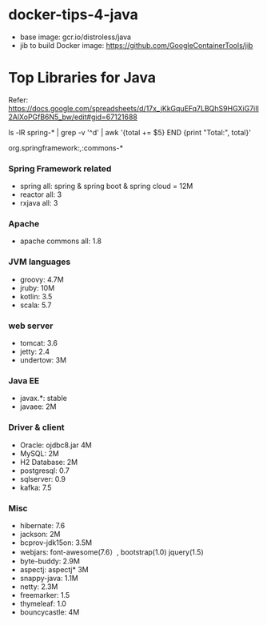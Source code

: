 # docker-tips-4-java


* base image: gcr.io/distroless/java
* jib to build Docker image: https://github.com/GoogleContainerTools/jib

# Top Libraries for Java

Refer: https://docs.google.com/spreadsheets/d/17x_jKkGquEFq7LBQhS9HGXiG7iIl2AlXoPGfB6N5_bw/edit#gid=67121688

ls -lR spring-* | grep -v '^d' | awk '{total += $5} END {print "Total:", total}'

org.springframework:*,*:commons-*

### Spring Framework related

* spring all:  spring & spring boot & spring cloud = 12M
* reactor all: 3
* rxjava all: 3

### Apache

* apache commons all: 1.8

### JVM languages

* groovy: 4.7M
* jruby: 10M
* kotlin: 3.5
* scala: 5.7

### web server

* tomcat: 3.6
* jetty: 2.4
* undertow: 3M

### Java EE

* javax.*: stable
* javaee: 2M

### Driver & client

* Oracle: ojdbc8.jar 4M
* MySQL: 2M
* H2 Database: 2M
* postgresql: 0.7
* sqlserver: 0.9
* kafka: 7.5


### Misc
* hibernate:  7.6
* jackson: 2M
* bcprov-jdk15on: 3.5M
* webjars: font-awesome(7.6）, bootstrap(1.0) jquery(1.5) 
* byte-buddy: 2.9M
* aspectj: aspectj* 3M
* snappy-java: 1.1M
* netty: 2.3M
* freemarker: 1.5
* thymeleaf:  1.0
* bouncycastle: 4M

